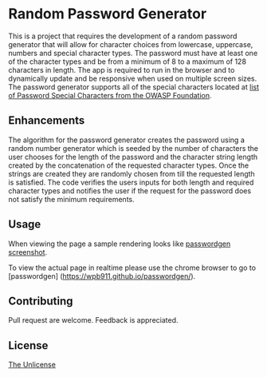 # Random Password Generator

This is a project that requires the development of a random password generator that will allow for character choices from lowercase, uppercase, numbers and special character types.  The password must have at least one of the character types and be from a minimum of 8 to a maximum of 128 characters in length.  The app is required to run in the browser and to dynamically update and be responsive when used on multiple screen sizes. The password generator supports all of the special characters located at [list of Password Special Characters from the OWASP Foundation](https://www.owasp.org/index.php/Password_special_characters).

## Enhancements 

The algorithm for the password generator creates the password using a random number generator which is seeded by the number of characters the user chooses for the length of the password and the character string length created by the concatenation of the requested character types.  Once the strings are created they are randomly chosen from till the requested length is satisfied.  The code verifies the users inputs for both length and required character types and notifies the user if the request for the password does not satisfy the minimum requirements.

## Usage

When viewing the page a sample rendering looks like [passwordgen screenshot](passwordgen.png).

To view the actual page in realtime please use the chrome browser to go to [passwordgen] (https://wpb911.github.io/passwordgen/).

## Contributing 
Pull request are welcome.  Feedback is appreciated.

## License
[The Unlicense](LICENSE)
